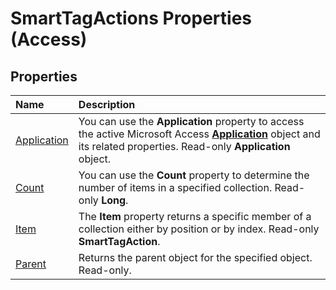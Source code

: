 
# SmartTagActions Properties (Access)

## Properties



|**Name**|**Description**|
|:-----|:-----|
|[Application](51c4f3b3-e1a9-2f69-146a-2d9d2cac7e5c.md)|You can use the  **Application** property to access the active Microsoft Access **[Application](aefb0713-97e6-e2c7-e530-8fd2e1316a55.md)** object and its related properties. Read-only **Application** object.|
|[Count](8b881d50-6488-8162-3caf-5ab3f659f946.md)|You can use the  **Count** property to determine the number of items in a specified collection. Read-only **Long**.|
|[Item](edfeace3-aafe-1332-7988-576b0d1dcb82.md)|The  **Item** property returns a specific member of a collection either by position or by index. Read-only **SmartTagAction**.|
|[Parent](64269a95-f694-a69f-83a4-1906f5f9712f.md)|Returns the parent object for the specified object. Read-only.|
